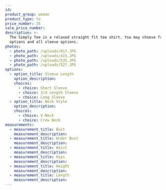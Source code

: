 ```yaml
---
id:
product_group: woman
product_type: to
price_number: 35
sale_price_number:
description: >-
  The Simply Tee is a relaxed straight fit tee shirt. You may choose from 2 neck
  options and all sleeve options.
photos:
  - photo_path: /uploads/017.JPG
  - photo_path: /uploads/415.JPG
  - photo_path: /uploads/535.JPG
  - photo_path: /uploads/527.JPG
options:
  - option_title: Sleeve Length
    option_description:
    choices:
      - choice: Short Sleeve
      - choice: 3/4 Length Sleeve
      - choice: Long Sleeve
  - option_title: Neck Style
    option_description:
    choices:
      - choice: V-Neck
      - choice: Crew Neck
measurements:
  - measurement_title: Bust
    measurement_description:
  - measurement_title: Under Bust
    measurement_description:
  - measurement_title: Waist
    measurement_description:
  - measurement_title: Hips
    measurement_description:
  - measurement_title: Height
    measurement_description:
  - measurement_title: Length
    measurement_description:
---
```

